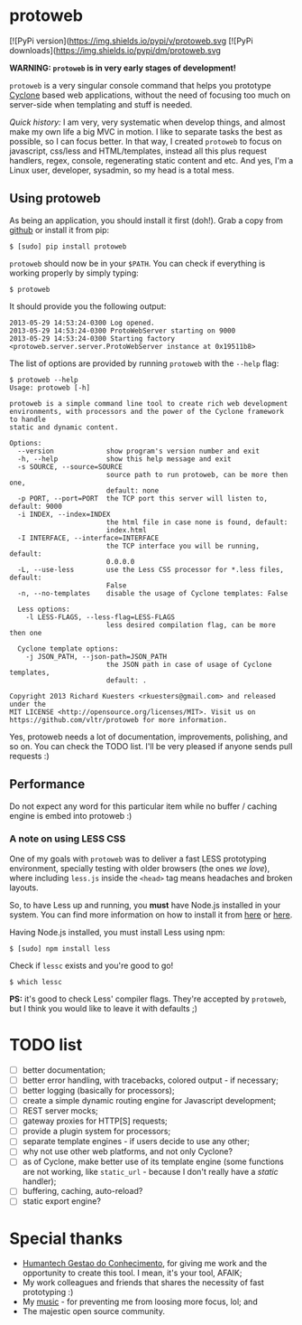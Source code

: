 protoweb
========

[![PyPi version](https://img.shields.io/pypi/v/protoweb.svg
[![PyPi downloads](https://img.shields.io/pypi/dm/protoweb.svg

**WARNING: ````protoweb```` is in very early stages of development!**

```protoweb``` is a very singular console command that helps you prototype [Cyclone](http://cyclone.io/) based web applications, without the need of focusing too much on server-side when templating and stuff is needed.

*Quick history:* I am very, very systematic when develop things, and almost make my own life a big MVC in motion. I like to separate tasks the best as possible, so I can focus better. In that way, I created ````protoweb```` to focus on javascript, css/less and HTML/templates, instead all this plus request handlers, regex, console, regenerating static content and etc. And yes, I'm a Linux user, developer, sysadmin, so my head is a total mess.

## Using protoweb

As being an application, you should install it first (doh!). Grab a copy from [github](https://github.com/vltr/protoweb) or install it from pip:

````$ [sudo] pip install protoweb````

````protoweb```` should now be in your ````$PATH````. You can check if everything is working properly by simply typing:

````$ protoweb````

It should provide you the following output:

````
2013-05-29 14:53:24-0300 Log opened.
2013-05-29 14:53:24-0300 ProtoWebServer starting on 9000
2013-05-29 14:53:24-0300 Starting factory <protoweb.server.server.ProtoWebServer instance at 0x19511b8>
````

The list of options are provided by running ````protoweb```` with the ````--help```` flag:

````
$ protoweb --help
Usage: protoweb [-h]

protoweb is a simple command line tool to create rich web development
environments, with processors and the power of the Cyclone framework to handle
static and dynamic content.

Options:
  --version             show program's version number and exit
  -h, --help            show this help message and exit
  -s SOURCE, --source=SOURCE
                        source path to run protoweb, can be more then one,
                        default: none
  -p PORT, --port=PORT  the TCP port this server will listen to, default: 9000
  -i INDEX, --index=INDEX
                        the html file in case none is found, default:
                        index.html
  -I INTERFACE, --interface=INTERFACE
                        the TCP interface you will be running, default:
                        0.0.0.0
  -L, --use-less        use the Less CSS processor for *.less files, default:
                        False
  -n, --no-templates    disable the usage of Cyclone templates: False

  Less options:
    -l LESS-FLAGS, --less-flag=LESS-FLAGS
                        less desired compilation flag, can be more then one

  Cyclone template options:
    -j JSON_PATH, --json-path=JSON_PATH
                        the JSON path in case of usage of Cyclone templates,
                        default: .

Copyright 2013 Richard Kuesters <rkuesters@gmail.com> and released under the
MIT LICENSE <http://opensource.org/licenses/MIT>. Visit us on
https://github.com/vltr/protoweb for more information.
````

Yes, protoweb needs a lot of documentation, improvements, polishing, and so on. You can check the TODO list. I'll be very pleased if anyone sends pull requests :)

## Performance

Do not expect any word for this particular item while no buffer / caching engine is embed into protoweb :)

### A note on using LESS CSS

One of my goals with ````protoweb```` was to deliver a fast LESS prototyping environment, specially testing with older browsers (the ones *we love*), where including ````less.js```` inside the ````<head>```` tag means headaches and broken layouts.

So, to have Less up and running, you **must** have Node.js installed in your system. You can find more information on how to install it from [here](http://nodejs.org/download/) or [here](https://github.com/joyent/node/wiki/Installing-Node.js-via-package-manager).

Having Node.js installed, you must install Less using npm:

````
$ [sudo] npm install less
````

Check if ````lessc```` exists and you're good to go!

````
$ which lessc
````

**PS:** it's good to check Less' compiler flags. They're accepted by ````protoweb````, but I think you would like to leave it with defaults ;)

# TODO list

- [ ] better documentation;
- [ ] better error handling, with tracebacks, colored output - if necessary;
- [ ] better logging (basically for processors);
- [ ] create a simple dynamic routing engine for Javascript development;
- [ ] REST server mocks;
- [ ] gateway proxies for HTTP[S] requests;
- [ ] provide a plugin system for processors;
- [ ] separate template engines - if users decide to use any other;
- [ ] why not use other web platforms, and not only Cyclone?
- [ ] as of Cyclone, make better use of its template engine (some functions are not working, like ````static_url```` - because I don't really have a *static* handler);
- [ ] buffering, caching, auto-reload?
- [ ] static export engine?

# Special thanks

* [Humantech Gestao do Conhecimento](https://www.humantech.com.br/), for giving me work and the opportunity to create this tool. I mean, it's your tool, AFAIK;
* My work colleagues and friends that shares the necessity of fast prototyping :)
* My [music](http://www.last.fm/user/rkues) - for preventing me from loosing more focus, lol; and
* The majestic open source community.
